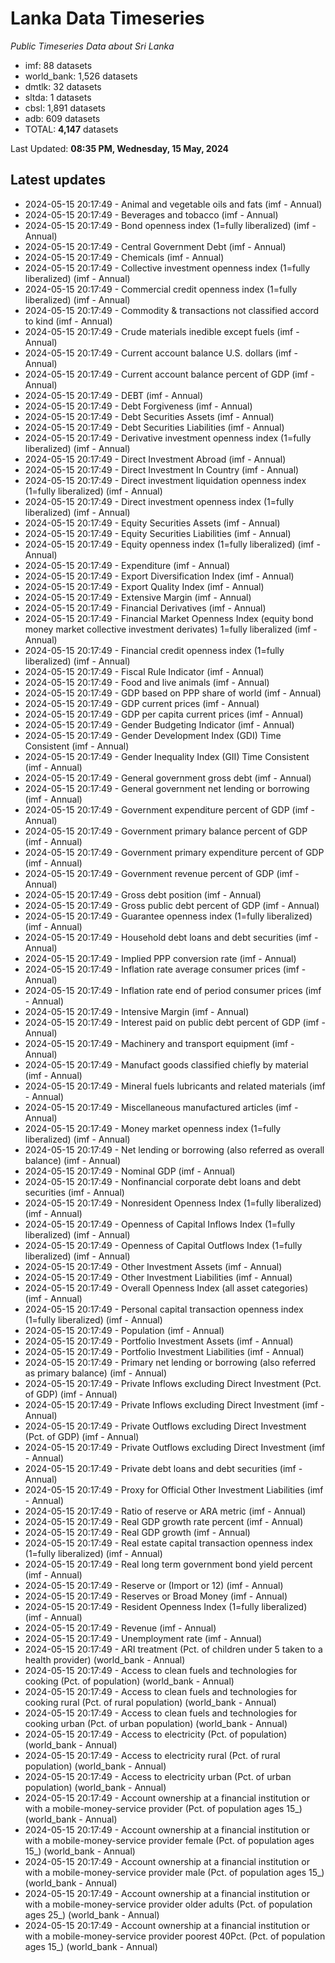 # Lanka Data Timeseries
*Public Timeseries Data about Sri Lanka*

* imf: 88 datasets
* world_bank: 1,526 datasets
* dmtlk: 32 datasets
* sltda: 1 datasets
* cbsl: 1,891 datasets
* adb: 609 datasets
* TOTAL: **4,147** datasets

Last Updated: **08:35 PM, Wednesday, 15 May, 2024**

## Latest updates

* 2024-05-15 20:17:49 - Animal and vegetable oils and fats (imf - Annual)
* 2024-05-15 20:17:49 - Beverages and tobacco (imf - Annual)
* 2024-05-15 20:17:49 - Bond openness index (1=fully liberalized) (imf - Annual)
* 2024-05-15 20:17:49 - Central Government Debt (imf - Annual)
* 2024-05-15 20:17:49 - Chemicals (imf - Annual)
* 2024-05-15 20:17:49 - Collective investment openness index (1=fully liberalized) (imf - Annual)
* 2024-05-15 20:17:49 - Commercial credit openness index (1=fully liberalized) (imf - Annual)
* 2024-05-15 20:17:49 - Commodity & transactions not classified accord to kind (imf - Annual)
* 2024-05-15 20:17:49 - Crude materials inedible except fuels (imf - Annual)
* 2024-05-15 20:17:49 - Current account balance U.S. dollars (imf - Annual)
* 2024-05-15 20:17:49 - Current account balance percent of GDP (imf - Annual)
* 2024-05-15 20:17:49 - DEBT (imf - Annual)
* 2024-05-15 20:17:49 - Debt Forgiveness (imf - Annual)
* 2024-05-15 20:17:49 - Debt Securities Assets (imf - Annual)
* 2024-05-15 20:17:49 - Debt Securities Liabilities (imf - Annual)
* 2024-05-15 20:17:49 - Derivative investment openness index (1=fully liberalized) (imf - Annual)
* 2024-05-15 20:17:49 - Direct Investment Abroad (imf - Annual)
* 2024-05-15 20:17:49 - Direct Investment In Country (imf - Annual)
* 2024-05-15 20:17:49 - Direct investment liquidation openness index (1=fully liberalized) (imf - Annual)
* 2024-05-15 20:17:49 - Direct investment openness index (1=fully liberalized) (imf - Annual)
* 2024-05-15 20:17:49 - Equity Securities Assets (imf - Annual)
* 2024-05-15 20:17:49 - Equity Securities Liabilities (imf - Annual)
* 2024-05-15 20:17:49 - Equity openness index (1=fully liberalized) (imf - Annual)
* 2024-05-15 20:17:49 - Expenditure (imf - Annual)
* 2024-05-15 20:17:49 - Export Diversification Index (imf - Annual)
* 2024-05-15 20:17:49 - Export Quality Index (imf - Annual)
* 2024-05-15 20:17:49 - Extensive Margin (imf - Annual)
* 2024-05-15 20:17:49 - Financial Derivatives (imf - Annual)
* 2024-05-15 20:17:49 - Financial Market Openness Index (equity bond money market collective investment derivates) 1=fully liberalized (imf - Annual)
* 2024-05-15 20:17:49 - Financial credit openness index (1=fully liberalized) (imf - Annual)
* 2024-05-15 20:17:49 - Fiscal Rule Indicator (imf - Annual)
* 2024-05-15 20:17:49 - Food and live animals (imf - Annual)
* 2024-05-15 20:17:49 - GDP based on PPP share of world (imf - Annual)
* 2024-05-15 20:17:49 - GDP current prices (imf - Annual)
* 2024-05-15 20:17:49 - GDP per capita current prices (imf - Annual)
* 2024-05-15 20:17:49 - Gender Budgeting Indicator (imf - Annual)
* 2024-05-15 20:17:49 - Gender Development Index (GDI) Time Consistent (imf - Annual)
* 2024-05-15 20:17:49 - Gender Inequality Index (GII) Time Consistent (imf - Annual)
* 2024-05-15 20:17:49 - General government gross debt (imf - Annual)
* 2024-05-15 20:17:49 - General government net lending or borrowing (imf - Annual)
* 2024-05-15 20:17:49 - Government expenditure percent of GDP (imf - Annual)
* 2024-05-15 20:17:49 - Government primary balance percent of GDP (imf - Annual)
* 2024-05-15 20:17:49 - Government primary expenditure percent of GDP (imf - Annual)
* 2024-05-15 20:17:49 - Government revenue percent of GDP (imf - Annual)
* 2024-05-15 20:17:49 - Gross debt position (imf - Annual)
* 2024-05-15 20:17:49 - Gross public debt percent of GDP (imf - Annual)
* 2024-05-15 20:17:49 - Guarantee openness index (1=fully liberalized) (imf - Annual)
* 2024-05-15 20:17:49 - Household debt loans and debt securities (imf - Annual)
* 2024-05-15 20:17:49 - Implied PPP conversion rate (imf - Annual)
* 2024-05-15 20:17:49 - Inflation rate average consumer prices (imf - Annual)
* 2024-05-15 20:17:49 - Inflation rate end of period consumer prices (imf - Annual)
* 2024-05-15 20:17:49 - Intensive Margin (imf - Annual)
* 2024-05-15 20:17:49 - Interest paid on public debt percent of GDP (imf - Annual)
* 2024-05-15 20:17:49 - Machinery and transport equipment (imf - Annual)
* 2024-05-15 20:17:49 - Manufact goods classified chiefly by material (imf - Annual)
* 2024-05-15 20:17:49 - Mineral fuels lubricants and related materials (imf - Annual)
* 2024-05-15 20:17:49 - Miscellaneous manufactured articles (imf - Annual)
* 2024-05-15 20:17:49 - Money market openness index (1=fully liberalized) (imf - Annual)
* 2024-05-15 20:17:49 - Net lending or borrowing (also referred as overall balance) (imf - Annual)
* 2024-05-15 20:17:49 - Nominal GDP (imf - Annual)
* 2024-05-15 20:17:49 - Nonfinancial corporate debt loans and debt securities (imf - Annual)
* 2024-05-15 20:17:49 - Nonresident Openness Index (1=fully liberalized) (imf - Annual)
* 2024-05-15 20:17:49 - Openness of Capital Inflows Index (1=fully liberalized) (imf - Annual)
* 2024-05-15 20:17:49 - Openness of Capital Outflows Index (1=fully liberalized) (imf - Annual)
* 2024-05-15 20:17:49 - Other Investment Assets (imf - Annual)
* 2024-05-15 20:17:49 - Other Investment Liabilities (imf - Annual)
* 2024-05-15 20:17:49 - Overall Openness Index (all asset categories) (imf - Annual)
* 2024-05-15 20:17:49 - Personal capital transaction openness index (1=fully liberalized) (imf - Annual)
* 2024-05-15 20:17:49 - Population (imf - Annual)
* 2024-05-15 20:17:49 - Portfolio Investment Assets (imf - Annual)
* 2024-05-15 20:17:49 - Portfolio Investment Liabilities (imf - Annual)
* 2024-05-15 20:17:49 - Primary net lending or borrowing (also referred as primary balance) (imf - Annual)
* 2024-05-15 20:17:49 - Private Inflows excluding Direct Investment (Pct. of GDP) (imf - Annual)
* 2024-05-15 20:17:49 - Private Inflows excluding Direct Investment (imf - Annual)
* 2024-05-15 20:17:49 - Private Outflows excluding Direct Investment (Pct. of GDP) (imf - Annual)
* 2024-05-15 20:17:49 - Private Outflows excluding Direct Investment (imf - Annual)
* 2024-05-15 20:17:49 - Private debt loans and debt securities (imf - Annual)
* 2024-05-15 20:17:49 - Proxy for Official Other Investment Liabilities (imf - Annual)
* 2024-05-15 20:17:49 - Ratio of reserve or ARA metric (imf - Annual)
* 2024-05-15 20:17:49 - Real GDP growth rate percent (imf - Annual)
* 2024-05-15 20:17:49 - Real GDP growth (imf - Annual)
* 2024-05-15 20:17:49 - Real estate capital transaction openness index (1=fully liberalized) (imf - Annual)
* 2024-05-15 20:17:49 - Real long term government bond yield percent (imf - Annual)
* 2024-05-15 20:17:49 - Reserve or (Import or 12) (imf - Annual)
* 2024-05-15 20:17:49 - Reserves or Broad Money (imf - Annual)
* 2024-05-15 20:17:49 - Resident Openness Index (1=fully liberalized) (imf - Annual)
* 2024-05-15 20:17:49 - Revenue (imf - Annual)
* 2024-05-15 20:17:49 - Unemployment rate (imf - Annual)
* 2024-05-15 20:17:49 - ARI treatment (Pct. of children under 5 taken to a health provider) (world_bank - Annual)
* 2024-05-15 20:17:49 - Access to clean fuels and technologies for cooking (Pct. of population) (world_bank - Annual)
* 2024-05-15 20:17:49 - Access to clean fuels and technologies for cooking rural (Pct. of rural population) (world_bank - Annual)
* 2024-05-15 20:17:49 - Access to clean fuels and technologies for cooking urban (Pct. of urban population) (world_bank - Annual)
* 2024-05-15 20:17:49 - Access to electricity (Pct. of population) (world_bank - Annual)
* 2024-05-15 20:17:49 - Access to electricity rural (Pct. of rural population) (world_bank - Annual)
* 2024-05-15 20:17:49 - Access to electricity urban (Pct. of urban population) (world_bank - Annual)
* 2024-05-15 20:17:49 - Account ownership at a financial institution or with a mobile-money-service provider (Pct. of population ages 15_) (world_bank - Annual)
* 2024-05-15 20:17:49 - Account ownership at a financial institution or with a mobile-money-service provider female (Pct. of population ages 15_) (world_bank - Annual)
* 2024-05-15 20:17:49 - Account ownership at a financial institution or with a mobile-money-service provider male (Pct. of population ages 15_) (world_bank - Annual)
* 2024-05-15 20:17:49 - Account ownership at a financial institution or with a mobile-money-service provider older adults (Pct. of population ages 25_) (world_bank - Annual)
* 2024-05-15 20:17:49 - Account ownership at a financial institution or with a mobile-money-service provider poorest 40Pct. (Pct. of population ages 15_) (world_bank - Annual)